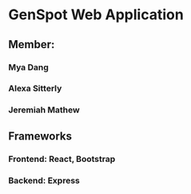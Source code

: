 # GenSpot Web Application

## Member:
### Mya Dang
### Alexa Sitterly
### Jeremiah Mathew

## Frameworks
### Frontend: React, Bootstrap
### Backend: Express
